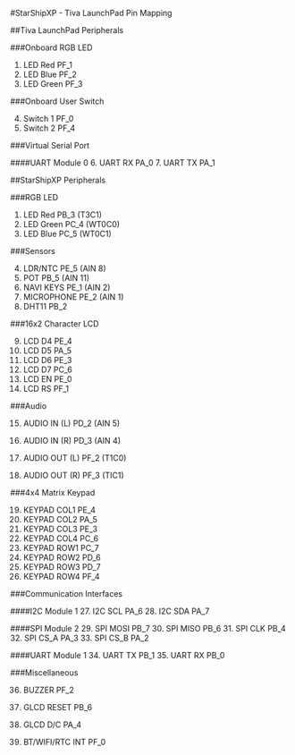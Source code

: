 #StarShipXP - Tiva LaunchPad Pin Mapping

##Tiva LaunchPad Peripherals

###Onboard RGB LED

1. LED Red    	PF_1
2. LED Blue 	PF_2
3. LED Green	PF_3

###Onboard User Switch

4. Switch 1		PF_0
5. Switch 2		PF_4

###Virtual Serial Port

####UART Module 0
6. UART RX		PA_0
7. UART TX		PA_1

##StarShipXP Peripherals

###RGB LED

1. LED Red			PB_3 (T3C1)
2. LED Green		PC_4 (WT0C0)
3. LED Blue 		PC_5 (WT0C1)

###Sensors

4. LDR/NTC 		PE_5 (AIN 8)
5. POT   		PB_5 (AIN 11)
6. NAVI KEYS	PE_1 (AIN 2)
7. MICROPHONE	PE_2 (AIN 1)
8. DHT11 		PB_2

###16x2 Character LCD

9. LCD D4 			PE_4
10. LCD D5 			PA_5
11. LCD D6 			PE_3
12. LCD D7 			PC_6
13. LCD EN 			PE_0
14. LCD RS 			PF_1

###Audio

15. AUDIO IN (L)	PD_2 (AIN 5)
16. AUDIO IN (R)	PD_3 (AIN 4)

17. AUDIO OUT (L)	PF_2 (T1C0)
18. AUDIO OUT (R)	PF_3 (TIC1)

###4x4 Matrix Keypad

19. KEYPAD COL1 	PE_4
20. KEYPAD COL2 	PA_5
21. KEYPAD COL3 	PE_3
22. KEYPAD COL4 	PC_6
23. KEYPAD ROW1 	PC_7
24. KEYPAD ROW2 	PD_6
25. KEYPAD ROW3 	PD_7
26. KEYPAD ROW4 	PF_4

###Communication Interfaces

####I2C Module 1
27. I2C SCL 		PA_6
28. I2C SDA 		PA_7

####SPI Module 2
29. SPI MOSI 		PB_7
30. SPI MISO 		PB_6
31. SPI CLK 		PB_4
32. SPI CS_A 		PA_3
33. SPI CS_B 		PA_2

####UART Module 1
34. UART TX 		PB_1
35. UART RX 		PB_0

###Miscellaneous

36. BUZZER 			PF_2

37. GLCD RESET	PB_6
38. GLCD D/C 		PA_4

39. BT/WIFI/RTC INT	PF_0

